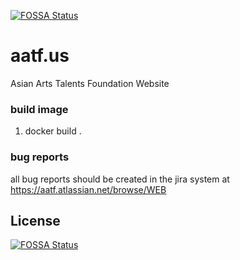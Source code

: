 [![FOSSA Status](https://app.fossa.com/api/projects/git%2Bgithub.com%2FAATF%2Faatf.us.svg?type=shield)](https://app.fossa.com/projects/git%2Bgithub.com%2FAATF%2Faatf.us?ref=badge_shield)

aatf.us
=======

Asian Arts Talents Foundation Website

### build image

1. docker build .

### bug reports

all bug reports should be created in the jira system at https://aatf.atlassian.net/browse/WEB

## License
[![FOSSA Status](https://app.fossa.com/api/projects/git%2Bgithub.com%2FAATF%2Faatf.us.svg?type=large)](https://app.fossa.com/projects/git%2Bgithub.com%2FAATF%2Faatf.us?ref=badge_large)
